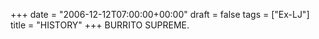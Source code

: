 +++
date = "2006-12-12T07:00:00+00:00"
draft = false
tags = ["Ex-LJ"]
title = "HISTORY"
+++
BURRITO SUPREME.<div class="blogger-post-footer"><img width='1' height='1' src='https://blogger.googleusercontent.com/tracker/5693059957647979680-3254283177841479593?l=cosmiccowbell.blogspot.com' alt='' /></div>